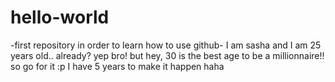 # hello-world
-first repository in order to learn how to use github-
I am sasha and I am 25 years old.. already? yep bro! but hey, 30 is the best age to be a millionnaire!! so go for it :p I have 5 years to make it happen haha
